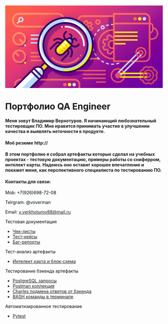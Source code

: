 ![Header](https://github.com/wren777/wren777/blob/main/assets/quality-assurance-application-development-2048x1075.jpg)

# Портфолио QA Engineer 

#### Меня зовут Владимир Верхотуров. Я начинающий любознательный тестировщик ПО. Мне нравится принимать участие в улучшении качества и выявлять неточности в продукте. 
#### Моё резюме http://

#### В этом портфолио я собрал артефакты которые сделал на учебных проектах - тестовую документацию, примеры работы со сниферром, интелект карты. Надеюсь оно оставит хорошее впечатление и покажет меня, как перспективного специалиста по тестированию ПО.   

#### Контакты для связи:
<font color=»white»>Mob: +7(926)698-72-08 
</font>

<font color=»white»>Telrgram: @voverman 
</font>

<font color=»white»>Email: v.verkhoturov88@mail.ru
</font>

<font color=»white»>Тестовая документация
</font>

- [Чек-листы](https://github.com/wren777/CheckList)
- [Тест-кейсы](https://github.com/wren777/TestCase)
- [Баг-репорты](https://github.com/wren777/BugReport)

<font color=»white»>Тест-анализ артефакты
</font>

- [Интелект карта и блок-схема](https://github.com/wren777/Mindemap-and-BlockDiagram)

 <font color=»white»>Тестирование бэкенда артефакты
</font>

- [PostgreSQL запросы](https://github.com/wren777/PostgreSQL-query)
- [Postman коллекция](https://github.com/wren777/Postman-Collection)
- [Charles подмена ответов от бэкенда](https://github.com/wren777/CharlesProxy-)
- [BASH команды в терминале](https://github.com/wren777/BASH)

<font color=»white»>Автоматизированное тестирование 
</font>

- [Pytest](https://github.com/wren777/PyTest)  
